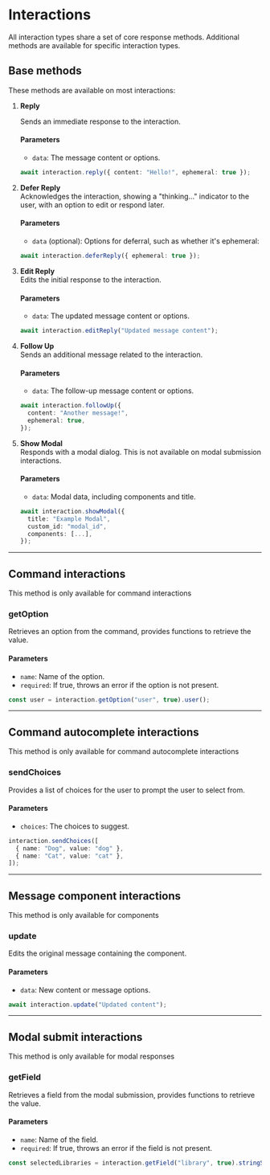 # Interactions

All interaction types share a set of core response methods. Additional methods are available for specific interaction types.

## Base methods

These methods are available on most interactions:

1. **Reply**

   Sends an immediate response to the interaction.

   #### Parameters

   - `data`: The message content or options.

   ```ts
   await interaction.reply({ content: "Hello!", ephemeral: true });
   ```

2. **Defer Reply**  
   Acknowledges the interaction, showing a "thinking..." indicator to the user, with an option to edit or respond later.

   #### Parameters

   - `data` (optional): Options for deferral, such as whether it's ephemeral:

   ```ts
   await interaction.deferReply({ ephemeral: true });
   ```

3. **Edit Reply**  
   Edits the initial response to the interaction.

   #### Parameters

   - `data`: The updated message content or options.

   ```ts
   await interaction.editReply("Updated message content");
   ```

4. **Follow Up**  
   Sends an additional message related to the interaction.

   #### Parameters

   - `data`: The follow-up message content or options.

   ```ts
   await interaction.followUp({
     content: "Another message!",
     ephemeral: true,
   });
   ```

5. **Show Modal**  
    Responds with a modal dialog. This is not available on modal submission interactions.

   #### Parameters

   - `data`: Modal data, including components and title.

   ```ts
   await interaction.showModal({
     title: "Example Modal",
     custom_id: "modal_id",
     components: [...],
   });
   ```

---

## Command interactions

This method is only available for command interactions

### getOption

Retrieves an option from the command, provides functions to retrieve the value.

#### Parameters

- `name`: Name of the option.
- `required`: If true, throws an error if the option is not present.

```ts
const user = interaction.getOption("user", true).user();
```

---

## Command autocomplete interactions

This method is only available for command autocomplete interactions

### sendChoices

Provides a list of choices for the user to prompt the user to select from.

#### Parameters

- `choices`: The choices to suggest.

```ts
interaction.sendChoices([
  { name: "Dog", value: "dog" },
  { name: "Cat", value: "cat" },
]);
```

---

## Message component interactions

This method is only available for components

### update

Edits the original message containing the component.

#### Parameters

- `data`: New content or message options.

```ts
await interaction.update("Updated content");
```

---

## Modal submit interactions

This method is only available for modal responses

### getField

Retrieves a field from the modal submission, provides functions to retrieve the value.

#### Parameters

- `name`: Name of the field.
- `required`: If true, throws an error if the field is not present.

```ts
const selectedLibraries = interaction.getField("library", true).stringSelect();
```
